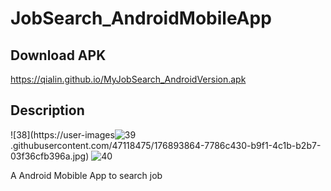 # JobSearch_AndroidMobileApp

## Download APK

https://qialin.github.io/MyJobSearch_AndroidVersion.apk


## Description
![38](https://user-images![39](https://user-images.githubusercontent.com/47118475/176893871-b691f970-3982-46ce-8665-571207ceca41.jpg)
.githubusercontent.com/47118475/176893864-7786c430-b9f1-4c1b-b2b7-03f36cfb396a.jpg)
![40](https://user-images.githubusercontent.com/47118475/176893882-0f480528-6fd7-4e68-b6ae-e3845c91c6b5.jpg)


A Android Mobible App to search job

